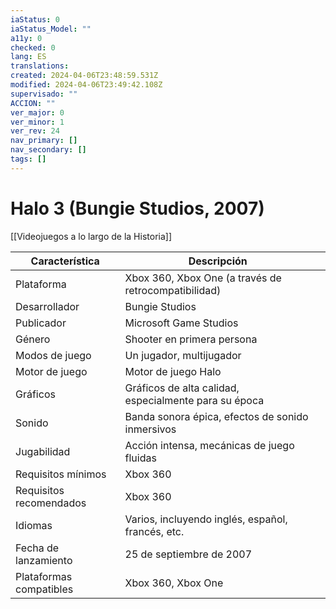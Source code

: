```yaml
---
iaStatus: 0
iaStatus_Model: ""
a11y: 0
checked: 0
lang: ES
translations: 
created: 2024-04-06T23:48:59.531Z
modified: 2024-04-06T23:49:42.108Z
supervisado: ""
ACCION: ""
ver_major: 0
ver_minor: 1
ver_rev: 24
nav_primary: []
nav_secondary: []
tags: []
---
```

# Halo 3 (Bungie Studios, 2007)

[[Videojuegos a lo largo de la Historia]]

| Característica          | Descripción                                           |     |
| ----------------------- | ----------------------------------------------------- | --- |
| Plataforma              | Xbox 360, Xbox One (a través de retrocompatibilidad)  |     |
| Desarrollador           | Bungie Studios                                        |     |
| Publicador              | Microsoft Game Studios                                |     |
| Género                  | Shooter en primera persona                            |     |
| Modos de juego          | Un jugador, multijugador                              |     |
| Motor de juego          | Motor de juego Halo                                   |     |
| Gráficos                | Gráficos de alta calidad, especialmente para su época |     |
| Sonido                  | Banda sonora épica, efectos de sonido inmersivos      |     |
| Jugabilidad             | Acción intensa, mecánicas de juego fluidas            |     |
| Requisitos mínimos      | Xbox 360                                              |     |
| Requisitos recomendados | Xbox 360                                              |     |
| Idiomas                 | Varios, incluyendo inglés, español, francés, etc.     |     |
| Fecha de lanzamiento    | 25 de septiembre de 2007                              |     |
| Plataformas compatibles | Xbox 360, Xbox One                                    |     |
